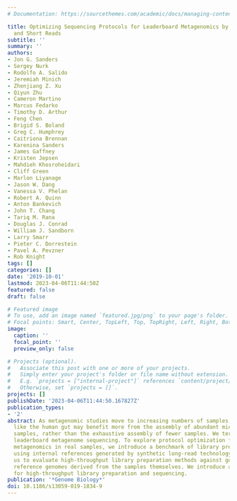 ```yaml
---
# Documentation: https://sourcethemes.com/academic/docs/managing-content/

title: Optimizing Sequencing Protocols for Leaderboard Metagenomics by Combining Long
  and Short Reads
subtitle: ''
summary: ''
authors:
- Jon G. Sanders
- Sergey Nurk
- Rodolfo A. Salido
- Jeremiah Minich
- Zhenjiang Z. Xu
- Qiyun Zhu
- Cameron Martino
- Marcus Fedarko
- Timothy D. Arthur
- Feng Chen
- Brigid S. Boland
- Greg C. Humphrey
- Caitriona Brennan
- Karenina Sanders
- James Gaffney
- Kristen Jepsen
- Mahdieh Khosroheidari
- Cliff Green
- Marlon Liyanage
- Jason W. Dang
- Vanessa V. Phelan
- Robert A. Quinn
- Anton Bankevich
- John T. Chang
- Tariq M. Rana
- Douglas J. Conrad
- William J. Sandborn
- Larry Smarr
- Pieter C. Dorrestein
- Pavel A. Pevzner
- Rob Knight
tags: []
categories: []
date: '2019-10-01'
lastmod: 2023-04-06T11:44:50Z
featured: false
draft: false

# Featured image
# To use, add an image named `featured.jpg/png` to your page's folder.
# Focal points: Smart, Center, TopLeft, Top, TopRight, Left, Right, BottomLeft, Bottom, BottomRight.
image:
  caption: ''
  focal_point: ''
  preview_only: false

# Projects (optional).
#   Associate this post with one or more of your projects.
#   Simply enter your project's folder or file name without extension.
#   E.g. `projects = ["internal-project"]` references `content/project/deep-learning/index.md`.
#   Otherwise, set `projects = []`.
projects: []
publishDate: '2023-04-06T11:44:50.167827Z'
publication_types:
- '2'
abstract: As metagenomic studies move to increasing numbers of samples, communities
  like the human gut may benefit more from the assembly of abundant microbes in many
  samples, rather than the exhaustive assembly of fewer samples. We term this approach
  leaderboard metagenome sequencing. To explore protocol optimization for leaderboard
  metagenomics in real samples, we introduce a benchmark of library prep and sequencing
  using internal references generated by synthetic long-read technology, allowing
  us to evaluate high-throughput library preparation methods against gold-standard
  reference genomes derived from the samples themselves. We introduce a low-cost protocol
  for high-throughput library preparation and sequencing.
publication: '*Genome Biology*'
doi: 10.1186/s13059-019-1834-9
---
```

